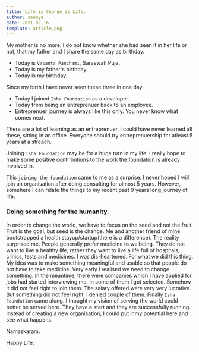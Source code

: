 ```yaml
---
title: Life is Change is Life.
author: saumya
date: 2021-02-16
template: article.pug
---
```



My mother is no more. I do not know whether she had seen it in her life or not, that my father and I share the same day as birthday.
 
 - Today is `Vasanta Panchami`, Saraswati Puja.
 - Today is my father's birthday.
 - Today is my birthday.

Since my birth I have never seen these three in one day.

 - Today I joined `Isha Foundation` as a developer.
 - Today from being an entreprenuer back to an employee.
 - Entreprenuer journey is always like this only. You never know what comes next.

There are a lot of learning as an entreprenuer. I could have never learned all these, sitting in an office. Everyone should try entreprenuership for atleast 5 years at a streach.

Joining `Isha Foundation` may be for a huge turn in my life. I really hope to make some positive contributions to the work the foundation is already involved in.

This `joining the foundation` came to me as a surprise. I never hoped I will join an organisation after doing consulting for almost 5 years. However, somehere I can relate the things to my recent past 9 years long journey of life.

### Doing something for the humanity.

In order to change the world, we have to focus on the seed and not the fruit. Fruit is the goal, but seed is the change. Me and another friend of mine bootstrapped a health stayup/startup(there is a difference). The reality surprised me. People generally prefer medicine to welbeing. They do not want to live a healthy life, rather they want to live a life full of hospitals, clinics, tests and medicines. I was dis-heartened. For what we did this thing. My idea was to make something meaningful and usable so that people do not have to take medicine. Very early I realised we need to change something. In the meantime, there were companies which I have applied for jobs had started interviewing me. In some of them I got selected. Somehow it did not feel right to join them. The salary offered were very very lucrative. But something did not feel right. I denied couple of them. Finally `Isha Foundation` came along. I thought my vision of serving the world could better be served here. They have a start and they are successfully running. Instead of creating a new organisation, I could put inmy potential here and see what happens.






Namaskaram.

Happy Life.




















